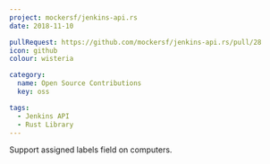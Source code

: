 ```yaml
---
project: mockersf/jenkins-api.rs
date: 2018-11-10

pullRequest: https://github.com/mockersf/jenkins-api.rs/pull/28
icon: github
colour: wisteria

category:
  name: Open Source Contributions
  key: oss

tags:
  - Jenkins API
  - Rust Library
---
```

Support assigned labels field on computers.
